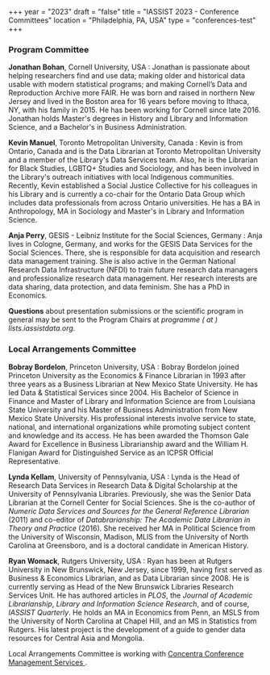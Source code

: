 +++
year = "2023"
draft = "false"
title = "IASSIST 2023 - Conference Committees"
location = "Philadelphia, PA, USA"
type = "conferences-test"
+++

### Program Committee

**Jonathan Bohan**, Cornell University, USA
: Jonathan is passionate about helping researchers find and use data; making older and historical data usable with modern statistical programs; and making Cornell’s Data and Reproduction Archive more FAIR. He was born and raised in northern New Jersey and lived in the Boston area for 16 years before moving to Ithaca, NY, with his family in 2015. He has been working for Cornell since late 2016. Jonathan holds Master's degrees in History and Library and Information Science, and a Bachelor's in Business Administration.

**Kevin Manuel**, Toronto Metropolitan University, Canada
: Kevin is from Ontario, Canada and is the Data Librarian at Toronto Metropolitan University and a member of the Library's Data Services team. Also, he is the Librarian for Black Studies, LGBTQ+ Studies and Sociology, and has been involved in the Library's outreach initiatives with local Indigenous communities. Recently, Kevin established a Social Justice Collective for his colleagues in his Library and is currently a co-chair for the Ontario Data Group which includes data professionals from across Ontario universities. He has a BA in Anthropology, MA in Sociology and Master's in Library and Information Science. 

**Anja Perry**, GESIS - Leibniz Institute for the Social Sciences, Germany
: Anja lives in Cologne, Germany, and works for the GESIS Data Services for the Social Sciences. There, she is responsible for data acquisition and research data management training. She is also active in the German National Research Data Infrastructure (NFDI) to train future research data managers and professionalize research data management. Her research interests are data sharing, data protection, and data feminism. She has a PhD in Economics.

**Questions** about presentation submissions or the scientific program in general may be sent to the Program Chairs at *programme ( at ) lists.iassistdata.org.*

### Local Arrangements Committee

**Bobray Bordelon**, Princeton University, USA
: Bobray Bordelon joined Princeton University as the Economics & Finance Librarian in 1993   after three years as a Business Librarian at New Mexico State University. He has led Data & Statistical Services since 2004. His Bachelor of Science in Finance and Master of Library and Information Science are from Louisiana State University and his Master of Business Administration from New Mexico State University. His professional interests involve service to state, national, and international organizations while promoting subject content and knowledge and its access.  He has been awarded the Thomson Gale Award for Excellence in Business Librarianship award and the William H. Flanigan Award for Distinguished Service as an ICPSR Official Representative.

**Lynda Kellam**, University of Pennsylvania, USA
: Lynda is the Head of Research Data Services in Research Data & Digital Scholarship at the University of Pennsylvania Libraries. Previously, she was the Senior Data Librarian at the Cornell Center for Social Sciences. She is the co-author of *Numeric Data Services and Sources for the General Reference Librarian* (2011) and co-editor of *Databrarianship: The Academic Data Librarian in Theory and Practice* (2016). She received her MA in Political Science from the University of Wisconsin, Madison, MLIS from the University of North Carolina at Greensboro, and is a doctoral candidate in American History.

**Ryan Womack**, Rutgers University, USA
: Ryan has been at Rutgers University in New Brunswick, New Jersey, since 1999, having first served as Business & Economics Librarian, and as Data Librarian since 2008.  He is currently serving as Head of the New Brunswick Libraries Research Services Unit.  He has authored articles in *PLOS*, the *Journal of Academic Librarianship*, *Library and Information Science Research*, and of course, *IASSIST Quarterly*. He holds an MA in Economics from Penn, an MSLS from the University of North Carolina at Chapel Hill, and an MS in Statistics from Rutgers. His latest project is the development of a guide to gender data resources for Central Asia and Mongolia.

Local Arrangements Committee is working with [Concentra Conference Management Services <i class="fas fa-external-link-alt"></i>](https://www.concentra-cms.com/).
